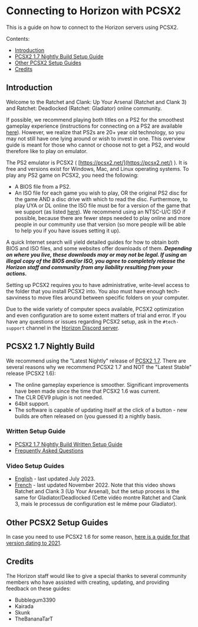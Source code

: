 # Connecting to Horizon with PCSX2

This is a guide on how to connect to the Horizon servers using PCSX2.

Contents:

- [Introduction](/getting-online/pcsx2/README.md#introduction)
- [PCSX2 1.7 Nightly Build Setup Guide](/getting-online/pcsx2/README.md#pcsx2-17-nightly-build)
- [Other PCSX2 Setup Guides](/getting-online/pcsx2/README.md#other-pcsx2-setup-guides)
- [Credits](/getting-online/pcsx2/README.md#credits)

## Introduction

Welcome to the Ratchet and Clank: Up Your Arsenal (Ratchet and Clank 3) and Ratchet: Deadlocked (Ratchet: Gladiator) online community.

If possible, we recommend playing both titles on a PS2 for the smoothest gameplay experience (instructions for connecting on a PS2 are available [here](/getting-online/ps2)). However, we realize that PS2s are 20+ year old technology, so you may not still have one lying around or wish to invest in one. This overview guide is meant for those who cannot or choose not to get a PS2, and would therefore like to play on emulator.

The PS2 emulator is PCSX2 ( [https://pcsx2.net/](https://pcsx2.net/) ). It is free and versions exist for Windows, Mac, and Linux operating systems. To play any PS2 game on PCSX2, you need the following:

- A BIOS file from a PS2.
- An ISO file for each game you wish to play, OR the original PS2 disc for the game AND a disc drive with which to read the disc. Furthermore, to play UYA or DL online the ISO file must be for a version of the game that we support (as listed [here](/getting-online#how-to-play--getting-online)). We recommend using an NTSC-U/C ISO if possible, because there are fewer steps needed to play online and more people in our community use that version (so more people will be able to help you if you have issues setting it up).

A quick Internet search will yield detailed guides for how to obtain both BIOS and ISO files, and some websites offer downloads of them. ***Depending on where you live, these downloads may or may not be legal. If using an illegal copy of the BIOS and/or ISO, you agree to completely release the Horizon staff and community from any liability resulting from your actions.***

Setting up PCSX2 requires you to have administrative, write-level access to the folder that you install PCSX2 into. You also must have enough tech-savviness to move files around between specific folders on your computer.

Due to the wide variety of computer specs available, PCSX2 optimization and even configuration are to some extent matters of trial and error. If you have any questions or issues regarding PCSX2 setup, ask in the `#tech-support` channel in the [Horizon Discord server](https://discord.gg/horizonps).


## PCSX2 1.7 Nightly Build
We recommend using the "Latest Nightly" release of [PCSX2 1.7](https://pcsx2.net/downloads/). There are several reasons why we recommend PCSX2 1.7 and NOT the "Latest Stable" release (PCSX2 1.6):
- The online gameplay experience is smoother. Significant improvements have been made since the time that PCSX2 1.6 was current.
- The CLR DEV9 plugin is not needed.
- 64bit support.
- The software is capable of updating itself at the click of a button - new builds are often released on (you guessed it) a nightly basis.  

### Written Setup Guide
- [PCSX2 1.7 Nightly Build Written Setup Guide](/getting-online/pcsx2/1.7Nightly-Feb2023.md)  
- [Frequently Asked Questions](/getting-online/pcsx2/1.7Nightly-Feb2023.md#faq)  

### Video Setup Guides
- [English](https://youtu.be/fjEykSzbP7s) - last updated July 2023.
- [French](https://youtu.be/QLflmex8tA0) - last updated November 2022. Note that this video shows Ratchet and Clank 3 (Up Your Arsenal), but the setup process is the same for Gladiator/Deadlocked (Cette vidéo montre Ratchet and Clank 3, mais le processus de configuration est le même pour Gladiator).  

## Other PCSX2 Setup Guides
In case you need to use PCSX2 1.6 for some reason, [here is a guide for that version dating to 2021](/getting-online/pcsx2/1.6.md).  

## Credits
The Horizon staff would like to give a special thanks to several community members who have assisted with creating, updating, and providing feedback on these guides:
- Bubblegum3390
- Kairada
- Skunk
- TheBananaTarT
